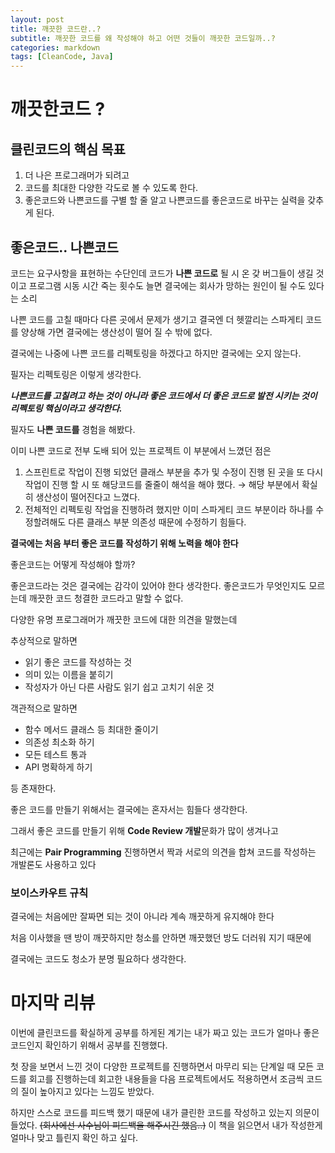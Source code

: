 ```yaml
---
layout: post
title: 깨끗한 코드란..?
subtitle: 깨끗한 코드를 왜 작성해야 하고 어떤 것들이 깨끗한 코드일까..?
categories: markdown
tags: [CleanCode, Java]
---
```


# 깨끗한코드 ?

## 클린코드의 핵심 목표

1. 더 나은 프로그래머가 되려고
2. 코드를 최대한 다양한 각도로 볼 수 있도록 한다.
3. 좋은코드와 나쁜코드를 구별 할 줄 알고 나쁜코드를 좋은코드로 바꾸는 실력을 갖추게 된다.

## 좋은코드.. 나쁜코드

코드는 요구사항을 표현하는 수단인데 코드가 **나쁜 코드로** 될 시 온 갖 버그들이 생길 것이고 프로그램 시동 시간 죽는 횟수도 늘면 결국에는 회사가 망하는 원인이 될 수도 있다는 소리

나쁜 코드를 고칠 때마다 다른 곳에서 문제가 생기고 결국엔 더 헷깔리는 스파게티 코드를 양상해 가면 결국에는 생산성이 떨어 질 수 밖에 없다.

결국에는 나중에 나쁜 코드를 리펙토링을 하겠다고 하지만 결국에는 오지 않는다. 

필자는 리펙토링은 이렇게 생각한다.

***나쁜코드를 고칠려고 하는 것이 아니라 좋은 코드에서 더 좋은 코드로 발전 시키는 것이 리펙토링 핵심이라고 생각한다.***

필자도 **나쁜 코드를** 경험을 해봤다.

이미 나쁜 코드로 전부 도배 되어 있는 프로젝트 이 부분에서 느꼈던 점은

1. 스프린트로 작업이 진행 되었던 클래스 부분을 추가 및 수정이 진행 된 곳을 또 다시 작업이 진행 할 시 또 해당코드를 줄줄이 해석을 해야 했다. 
→ 해당 부분에서 확실히 생산성이 떨어진다고 느꼈다.
2. 전체적인 리펙토링 작업을 진행하려 했지만 이미 스파게티 코드 부분이라 하나를 수정할려해도 다른 클래스 부분 의존성 때문에 수정하기 힘들다.

**결국에는 처음 부터 좋은 코드를 작성하기 위해 노력을 해야 한다**

좋은코드는 어떻게 작성해야 할까?

좋은코드라는 것은 결국에는 감각이 있어야 한다 생각한다. 좋은코드가 무엇인지도 모르는데 깨끗한 코드 청결한 코드라고 말할 수 없다. 

다양한 유명 프로그래머가 깨끗한 코드에 대한 의견을 말했는데 

추상적으로 말하면

- 읽기 좋은 코드를 작성하는 것
- 의미 있는 이름을 붙히기
- 작성자가 아닌 다른 사람도 읽기 쉽고 고치기 쉬운 것

객관적으로 말하면

- 함수 메서드 클래스 등 최대한 줄이기
- 의존성 최소화 하기
- 모든 테스트 통과
- API 명확하게 하기

등 존재한다.

좋은 코드를 만들기 위해서는 결국에는 혼자서는 힘들다 생각한다.

그래서 좋은 코드를 만들기 위해 **Code Review 개발**문화가 많이 생겨나고 

최근에는 **Pair Programming** 진행하면서 짝과 서로의 의견을 합쳐 코드를 작성하는 개발론도 사용하고 있다

### 보이스카우트 규칙

결국에는 처음에만 잘짜면 되는 것이 아니라 계속 깨끗하게 유지해야 한다

처음 이사했을 땐 방이 깨끗하지만 청소를 안하면 깨끗했던 방도 더러워 지기 때문에 

결국에는 코드도 청소가 분명 필요하다 생각한다.

# 마지막 리뷰

이번에 클린코드를 확실하게 공부를 하게된 계기는 내가 짜고 있는 코드가 얼마나 좋은 코드인지 확인하기 위해서 공부를 진행했다.

첫 장을 보면서 느낀 것이 다양한 프로젝트를 진행하면서 마무리 되는 단계일 때 모든 코드를 회고를 진행하는데 회고한 내용들을 다음 프로젝트에서도 적용하면서 조금씩 코드의 질이 높아지고 있다는 느낌도 받았다.

하지만 스스로 코드를 피드백 했기 때문에 내가 클린한 코드를 작성하고 있는지 의문이 들었다. ~~(회사에선 사수님이 피드백을 해주시긴 했음..)~~ 이 책을 읽으면서 내가 작성한게 얼마나 맞고 틀린지 확인 하고 싶다.  
